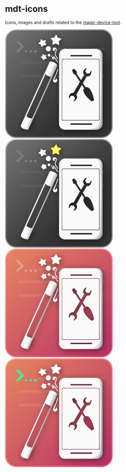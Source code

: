 # mdt-icons
Icons, images and drafts related to the [magic-device-tool](https://github.com/MariusQuabeck/magic-device-tool).

![alt text](/ShowOff/MDT-Icon1.png) ![alt text](/ShowOff/MDT-Icon2.png) ![alt text](/ShowOff/MDT-Icon3.png) ![alt text](/ShowOff/MDT-Icon4.png)
